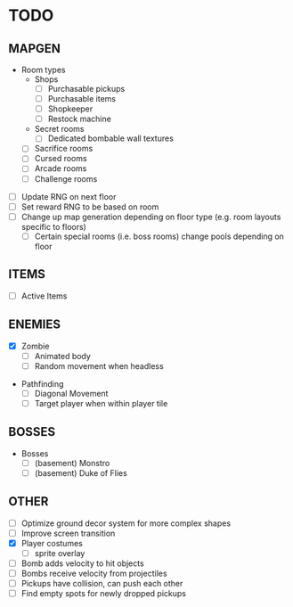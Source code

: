 # TODO

## MAPGEN

- Room types
    * Shops
        * [ ] Purchasable pickups
        * [ ] Purchasable items
        * [ ] Shopkeeper
        * [ ] Restock machine
    * Secret rooms
        * [ ] Dedicated bombable wall textures
    * [ ] Sacrifice rooms
    * [ ] Cursed rooms
    * [ ] Arcade rooms
    * [ ] Challenge rooms
- [ ] Update RNG on next floor
- [ ] Set reward RNG to be based on room
- [ ] Change up map generation depending on floor type (e.g. room layouts specific to floors)
    * [ ] Certain special rooms (i.e. boss rooms) change pools depending on floor

## ITEMS

- [ ] Active Items

## ENEMIES

- [X] Zombie
    * [ ] Animated body
    * [ ] Random movement when headless
- Pathfinding
    * [ ] Diagonal Movement
    * [ ] Target player when within player tile

## BOSSES

- Bosses
    * [ ] (basement) Monstro
    * [ ] (basement) Duke of Flies

## OTHER

- [ ] Optimize ground decor system for more complex shapes
- [ ] Improve screen transition
- [X] Player costumes
    * [ ] sprite overlay
- [ ] Bomb adds velocity to hit objects
- [ ] Bombs receive velocity from projectiles
- [ ] Pickups have collision, can push each other
- [ ] Find empty spots for newly dropped pickups